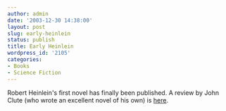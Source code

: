 ```yaml
---
author: admin
date: '2003-12-30 14:38:00'
layout: post
slug: early-heinlein
status: publish
title: Early Heinlein
wordpress_id: '2105'
categories:
- Books
- Science Fiction
---
```


Robert Heinlein's first novel has finally been published. A review by
John Clute (who wrote an excellent novel of his own) is
[here](http://www.scifi.com/sfw/current/excess.html).
